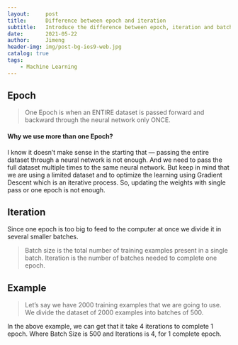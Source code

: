 ```yaml
---
layout:     post
title:      Difference between epoch and iteration
subtitle:   Introduce the difference between epoch, iteration and batch size
date:       2021-05-22
author:     Jimeng
header-img: img/post-bg-ios9-web.jpg
catalog: true
tags:
    - Machine Learning
---
```



## Epoch

> One Epoch is when an ENTIRE dataset is passed forward and backward through the neural network only ONCE.


#### Why we use more than one Epoch?

I know it doesn’t make sense in the starting that — passing the entire dataset through a neural network is not enough.
And we need to pass the full dataset multiple times to the same neural network. 
But keep in mind that we are using a limited dataset and to optimize the learning using Gradient Descent which is an iterative process. 
So, updating the weights with single pass or one epoch is not enough.


## Iteration

Since one epoch is too big to feed to the computer at once we divide it in several smaller batches. 

> Batch size is the total number of training examples present in a single batch.
> Iteration is the number of batches needed to complete one epoch.


## Example
> Let’s say we have 2000 training examples that we are going to use. We divide the dataset of 2000 examples into batches of 500.
 
In the above example, we can get that it take 4 iterations to complete 1 epoch.
Where Batch Size is 500 and Iterations is 4, for 1 complete epoch.

